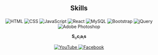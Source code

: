 ## <p align="center">Skills</p>

<p align="center">
    <img src="https://img.shields.io/badge/-HTML-orange?style=for-the-badge&logo=html5&logoColor=white" alt="HTML">
    <img src="https://img.shields.io/badge/-CSS-blue?style=for-the-badge&logo=css3&logoColor=white" alt="CSS">
    <img src="https://img.shields.io/badge/-JavaScript-yellow?style=for-the-badge&logo=javascript&logoColor=white" alt="JavaScript">
    <img src="https://img.shields.io/badge/-React-blue?style=for-the-badge&logo=react&logoColor=white" alt="React">
    <img src="https://img.shields.io/badge/-MySQL-blue?style=for-the-badge&logo=mysql&logoColor=white" alt="MySQL">
    <img src="https://img.shields.io/badge/-Bootstrap-purple?style=for-the-badge&logo=bootstrap&logoColor=white" alt="Bootstrap">
    <img src="https://img.shields.io/badge/-jQuery-blue?style=for-the-badge&logo=jquery&logoColor=white" alt="jQuery">
    <img src="https://img.shields.io/badge/-Adobe%20Photoshop-blue?style=for-the-badge&logo=adobe&logoColor=white" alt="Adobe Photoshop">
</p>
<p align="center">
    <b>S</b><sub>o</sub><b>c</b><sub>i</sub><b>a</b><sub>l</sub><b>s</b>
</p>
<p align="center">
  <a href="https://www.youtube.com/user/YourYouTubeUsername" target="_blank">
  <img src="https://img.shields.io/badge/Subscribe-YouTube-red?style=for-the-badge&logo=youtube&logoColor=white" alt="YouTube">
</a>

<a href="https://www.facebook.com/YourFacebookPage" target="_blank">
  <img src="https://img.shields.io/badge/Follow-Facebook-blue?style=for-the-badge&logo=facebook&logoColor=white" alt="Facebook">
</a>
</p>

